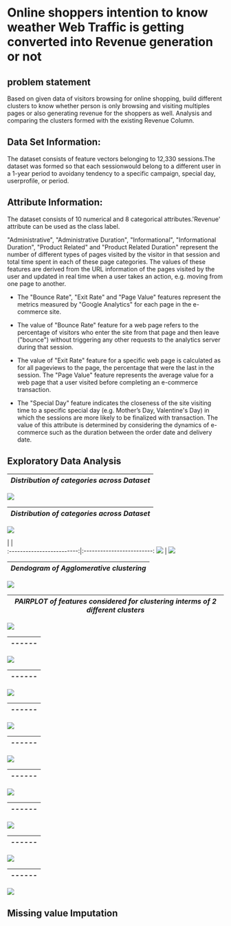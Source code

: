 # Online shoppers intention to know weather Web Traffic is getting converted into Revenue generation or not

## problem statement

Based on given data of visitors browsing for online shopping, build different clusters to know whether person is only browsing and visiting multiples pages or also generating revenue for the shoppers as well.  Analysis and comparing the clusters formed with the existing Revenue Column.

## Data Set Information:

The dataset consists of feature vectors belonging to 12,330 sessions.The dataset was formed so that each sessionwould belong to a different user in a 1-year period to avoidany tendency to a specific campaign, special day, userprofile, or period.

## Attribute Information:

  The dataset consists of 10 numerical and 8 categorical attributes.'Revenue' attribute can be used as the class label.

  "Administrative", "Administrative Duration", "Informational", "Informational Duration", "Product Related" and "Product Related Duration" represent the number of different types of pages visited by the visitor in that session and total time spent in each of these page categories. 
  The values of these features are derived from the URL information of the pages visited by the user and updated in real time when a user takes an action, e.g. moving from one page to another. 
- The "Bounce Rate", "Exit Rate" and "Page Value" features represent the metrics measured by "Google Analytics" for each page in the e-commerce site. 

- The value of "Bounce Rate" feature for a web page refers to the percentage of visitors who enter the site from that page and then leave ("bounce") without triggering any other requests to the analytics server during that session. 

- The value of "Exit Rate" feature for a specific web page is calculated as for all pageviews to the page, the percentage that were the last in the session. The "Page Value" feature represents the average value for a web page that a user visited before completing an e-commerce transaction. 

- The "Special Day" feature indicates the closeness of the site visiting time to a specific special day (e.g. Mother’s Day, Valentine's Day) in which the sessions are more likely to be finalized with transaction. The value of this attribute is determined by considering the dynamics of e-commerce such as the duration between the order date and delivery date. 


## Exploratory Data Analysis

| *Distribution of categories across Dataset*  |
|:-------------------------:|
![](https://github.com/Arvindhh931/Online-shoppers-intention/blob/main/Visualizations/1.png)

| *Distribution of categories across Dataset*  |
|:-------------------------:|
![](https://github.com/Arvindhh931/Online-shoppers-intention/blob/main/Visualizations/2.png)

|            |  
:-------------------------:|:-------------------------:
![](https://github.com/Arvindhh931/Online-shoppers-intention/blob/main/Visualizations/kmeans.png)  |  ![](https://github.com/Arvindhh931/Online-shoppers-intention/blob/main/Visualizations/Agglomerative.png)


| *Dendogram of Agglomerative clustering*  |
|:-------------------------:|
![](https://github.com/Arvindhh931/Online-shoppers-intention/blob/main/Visualizations/Dendogram.png)

| *PAIRPLOT of features considered for clustering interms of 2 different clusters*  |
|:-------------------------:|
![](https://github.com/Arvindhh931/Online-shoppers-intention/blob/main/Visualizations/10.png)

| *------*  |
|:-------------------------:|
![](https://github.com/Arvindhh931/Online-shoppers-intention/blob/main/Visualizations/11.png)


| *------*  |
|:-------------------------:|
![](https://github.com/Arvindhh931/Online-shoppers-intention/blob/main/Visualizations/13.png)

| *------*  |
|:-------------------------:|
![](https://github.com/Arvindhh931/Online-shoppers-intention/blob/main/Visualizations/12.png)

| *------*  |
|:-------------------------:|
![](https://github.com/Arvindhh931/Online-shoppers-intention/blob/main/Visualizations/14.png)

| *------*  |
|:-------------------------:|
![](https://github.com/Arvindhh931/Online-shoppers-intention/blob/main/Visualizations/15.png)

| *------*  |
|:-------------------------:|
![](https://github.com/Arvindhh931/Online-shoppers-intention/blob/main/Visualizations/16.png)

| *------*  |
|:-------------------------:|
![](https://github.com/Arvindhh931/Online-shoppers-intention/blob/main/Visualizations/17.png)

| *------*  |
|:-------------------------:|
![](https://github.com/Arvindhh931/Online-shoppers-intention/blob/main/Visualizations/18.png)


## Missing value Imputation


